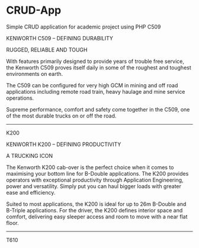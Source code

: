# CRUD-App
Simple CRUD application for academic project using PHP
C509

KENWORTH C509 – DEFINING DURABILITY

RUGGED, RELIABLE AND TOUGH

With features primarily designed to provide years of trouble free service, the Kenworth C509 proves itself daily in some of the roughest and toughest environments on earth.

The C509 can be configured for very high GCM in mining and off road applications including remote road train, heavy haulage and mine service operations.

Supreme performance, comfort and safety come together in the C509, one of the most durable trucks on or off the road.

---------------

K200

KENWORTH K200 – DEFINING PRODUCTIVITY

A TRUCKING ICON

The Kenworth K200 cab-over is the perfect choice when it comes to maximising your bottom line for B-Double applications. The K200 provides operators with exceptional productivity through Application Engineering, power and versatility. Simply put you can haul bigger loads with greater ease and efficiency.

Suited to most applications, the K200 is ideal for up to 26m B-Double and B-Triple applications. For the driver, the K200 defines interior space and comfort, delivering easy sleeper access and room to move with a near flat floor.

--------------------

T610
